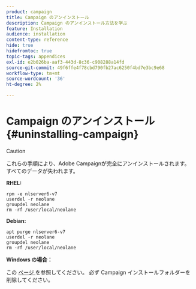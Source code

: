 ```yaml
---
product: campaign
title: Campaign のアンインストール
description: Campaign のアンインストール方法を学ぶ
feature: Installation
audience: installation
content-type: reference
hide: true
hidefromtoc: true
topic-tags: appendices
exl-id: e2b026ba-aaf3-443d-8c36-c908288a14fd
source-git-commit: 49f6ffe4f78cbd790fb27ac6250f4bd7e3bc9e68
workflow-type: tm+mt
source-wordcount: '36'
ht-degree: 2%

---
```


# Campaign のアンインストール{#uninstalling-campaign}



>[!CAUTION]
>
>これらの手順により、Adobe Campaignが完全にアンインストールされます。 すべてのデータが失われます。

**RHEL:**

```
rpm -e nlserver6-v7
userdel -r neolane
groupdel neolane
rm -rf /user/local/neolane
```

**Debian:**

```
apt purge nlserver6-v7
userdel -r neolane
groupdel neolane
rm -rf /user/local/neolane
```

**Windows の場合：**

この [ ページ ](../../migration/using/migrating-in-windows-for-adobe-campaign-7.md#deleting-and-cleansing-adobe-campaign-previous-version) を参照してください。 必ず Campaign インストールフォルダーを削除してください。
